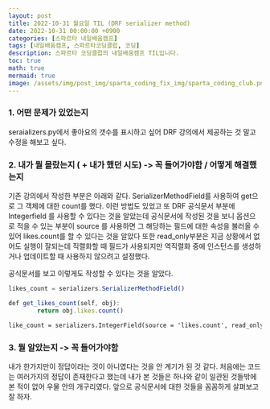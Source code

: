 ```yaml
---
layout: post
title: 2022-10-31 월요일 TIL (DRF serializer method)
date: 2022-10-31 00:00:00 +0900
categories: [스파르타 내일배움캠프]
tags: [내일배움캠프, 스파르타코딩클럽, 코딩]
description: 스파르타 코딩클럽의 내일배움캠프 TIL입니다.
toc: true
math: true
mermaid: true
image: /assets/img/post_img/sparta_coding_fix_img/sparta_coding_club.png
---
```

### 1. 어떤 문제가 있었는지

seraializers.py에서 좋아요의 갯수를 표시하고 싶어 DRF 강의에서 제공하는 것 말고 수정을 해보고 싶다. 

### 2. 내가 뭘 몰랐는지 ( + 내가 했던 시도) -> 꼭 들어가야함 / 어떻게 해결했는지

기존 강의에서 작성한 부분은 아래와 같다. SerializerMethodField를 사용하여 get으로 그 객체에 대한 count를 했다. 이런 방법도 있었고 또 DRF 공식문서 부분에 Integerfield 를 사용할 수 있다는 것을 알았는데 공식문서에 작성된 것을 보니 옵션으로 적을 수 있는 부분이 source 를 사용하면  그 해당하는 필드에 대한 속성을 불러올 수 있어 likes.count를 할 수 있다는 것을 알았다 또한 read_only부분은 지금 상황에서 없어도 실행이 잘되는데 직렬화할 때 필드가 사용되지만 역직렬화 중에 인스턴스를 생성하거나 업데이트할 때 사용하지 않으려고 설정했다. 

공식문서를 보고 이렇게도 작성할 수 있다는 것을 알았다. 

```jsx
likes_count = serializers.SerializerMethodField()

def get_likes_count(self, obj):
        return obj.likes.count()
```

```protobuf
like_count = serializers.IntegerField(source = 'likes.count', read_only=True)
```

### 3. 뭘 알았는지 -> 꼭 들어가야함

내가 한가지만이 정답이라는 것이 아니였다는 것을 안 계기가 된 것 같다. 처음에는 코드는 여러가지의 정답이 존재한다고 했는데 내가 본 것들은 하나와 같이 일관된 것들밖에 본 적이 없어 우물 안의 개구리였다. 앞으로 공식문서에 대한 것들을 꼼꼼하게 살펴보고 잘 하자.